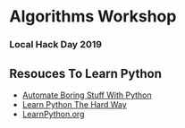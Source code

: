 # Algorithms Workshop
### Local Hack Day 2019

## Resouces To Learn Python

- [Automate Boring Stuff With Python](https://automatetheboringstuff.com/)
- [Learn Python The Hard Way](https://github.com/AnirbanMukherjeeXD/Explore-ML-Materials/blob/master/resources/%5B2014%5D%5BShaw%5DLEARNPYTHONTHE%20HARDWAY.pdf)
- [LearnPython.org](https://www.learnpython.org/)


